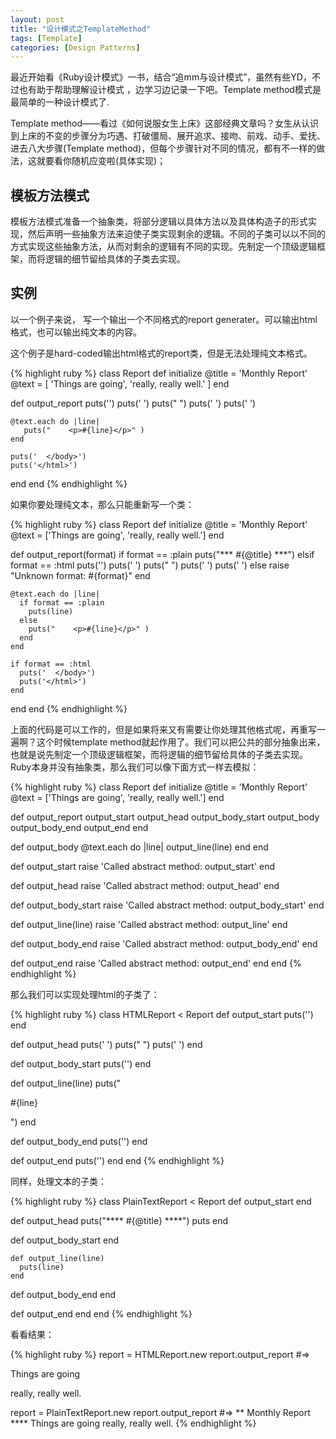 ```yaml
---
layout: post
title: "设计模式之TemplateMethod"
tags: [Template]
categories: [Design Patterns]
---
```


最近开始看《Ruby设计模式》一书，结合“追mm与设计模式”，虽然有些YD，不过也有助于帮助理解设计模式 ，边学习边记录一下吧。Template method模式是最简单的一种设计模式了.

Template method——看过《如何说服女生上床》这部经典文章吗？女生从认识到上床的不变的步骤分为巧遇、打破僵局、展开追求、接吻、前戏、动手、爱抚、进去八大步骤(Template method)，但每个步骤针对不同的情况，都有不一样的做法，这就要看你随机应变啦(具体实现)；

## 模板方法模式

模板方法模式准备一个抽象类，将部分逻辑以具体方法以及具体构造子的形式实现，然后声明一些抽象方法来迫使子类实现剩余的逻辑。不同的子类可以以不同的方式实现这些抽象方法，从而对剩余的逻辑有不同的实现。先制定一个顶级逻辑框架，而将逻辑的细节留给具体的子类去实现。

## 实例

以一个例子来说， 写一个输出一个不同格式的report generater。可以输出html格式，也可以输出纯文本的内容。

这个例子是hard-coded输出html格式的report类，但是无法处理纯文本格式。

{% highlight ruby %}
class Report
  def initialize
    @title = 'Monthly Report'
    @text =  [ 'Things are going', 'really, really well.' ]
  end

  def output_report
    puts('<html>')
    puts('  <head>')
    puts("    <title>#{@title}</title>")
    puts('  </head>')
    puts('  <body>')

    @text.each do |line|
       puts("    <p>#{line}</p>" )
    end

    puts('  </body>')
    puts('</html>')
  end
end
{% endhighlight %}

如果你要处理纯文本，那么只能重新写一个类：

{% highlight ruby %}
class Report
  def initialize
    @title = 'Monthly Report'
    @text =  ['Things are going', 'really, really well.']
  end

  def output_report(format)
    if format == :plain
      puts("*** #{@title} ***")
    elsif format == :html
      puts('<html>')
      puts('  <head>')
      puts("    <title>#{@title}</title>")
      puts('  </head>')
      puts('  <body>')
    else
      raise "Unknown format: #{format}"
    end

    @text.each do |line|
      if format == :plain
        puts(line)
      else
        puts("    <p>#{line}</p>" )
      end
    end

    if format == :html
      puts('  </body>')
      puts('</html>')
    end
  end
end
{% endhighlight %}

上面的代码是可以工作的，但是如果将来又有需要让你处理其他格式呢，再重写一遍啊？这个时候template method就起作用了。我们可以把公共的部分抽象出来，也就是说先制定一个顶级逻辑框架，而将逻辑的细节留给具体的子类去实现。Ruby本身并没有抽象类，那么我们可以像下面方式一样去模拟：

{% highlight ruby %}
class Report
  def initialize
    @title = 'Monthly Report'
    @text =  ['Things are going', 'really, really well.']
  end

  def output_report
    output_start
    output_head
    output_body_start
    output_body
    output_body_end
    output_end
  end

  def output_body
    @text.each do |line|
      output_line(line)
    end
  end

  def output_start
    raise 'Called abstract method: output_start'
  end

  def output_head
    raise 'Called abstract method: output_head'
  end

  def output_body_start
    raise 'Called abstract method: output_body_start'
  end

  def output_line(line)
    raise 'Called abstract method: output_line'
  end

  def output_body_end
    raise 'Called abstract method: output_body_end'
  end

  def output_end
    raise 'Called abstract method: output_end'
  end
end
{% endhighlight %}

那么我们可以实现处理html的子类了：

{% highlight ruby %}
class HTMLReport < Report
  def output_start
    puts('<html>')
  end

  def output_head
   puts('  <head>')
   puts("    <title>#{@title}</title>")
   puts('  </head>')
 end

 def output_body_start
   puts('<body>')
 end

 def output_line(line)
   puts("  <p>#{line}</p>")
 end

 def output_body_end
   puts('</body>')
 end

 def output_end
   puts('</html>')
 end
end
{% endhighlight %}

同样，处理文本的子类：

{% highlight ruby %}
class PlainTextReport < Report
  def output_start
  end
 
  def output_head
    puts("**** #{@title} ****")
    puts
  end

  def output_body_start
  end

	def output_line(line)
	  puts(line)
	end

  def output_body_end
  end

  def output_end
  end
end
{% endhighlight %}

看看结果：

{% highlight ruby %}
report = HTMLReport.new
report.output_report
#=>
<html>
<head>
  <title>Monthly Report</title>
</head>
<body>
<p>Things are going</p>
<p>really, really well.</p>
</body>
</html>


report = PlainTextReport.new
report.output_report
#=>
** Monthly Report ****
Things are going
really, really well.
{% endhighlight %}